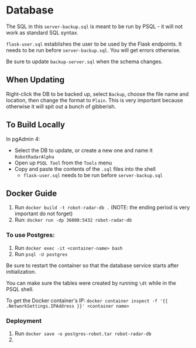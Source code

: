 # Database
The SQL in this `server-backup.sql` is meant to be run by PSQL - it will not work as 
standard SQL syntax. 

`flask-user.sql` establishes the user to be used by the Flask endpoints.  It needs to be run 
before `server-backup.sql`.  You will get errors otherwise.

Be sure to update `backup-server.sql` when the schema changes.

## When Updating
Right-click the DB to be backed up, select `Backup`, choose the file name and
location, then change the format to `Plain`.  This is very important because
otherwise it will spit out a bunch of gibberish. 

## To Build Locally
In pgAdmin 4:
- Select the DB to update, or create a new one and name it `RobotRadarAlpha`
- Open up `PSQL Tool` from the `Tools` menu
- Copy and paste the contents of the `.sql` files into the shell
  - `flask-user.sql` needs to be run before `server-backup.sql`

## Docker Guide 
1. Run `docker build -t robot-radar-db .`
(NOTE: the ending period is very important do not forget)
2. Run: `docker run -dp 36000:5432 robot-radar-db`

### To use Postgres:
1. Run `docker exec -it <container-name> bash`
2. Run `psql -U postgres`

Be sure to restart the container so that the database service
starts after initialization.

You can make sure the tables were created by running `\dt` while in the PSQL shell.

To get the Docker container's IP:
`docker container inspect -f '{{ .NetworkSettings.IPAddress }}' <container name>`

### Deployment
1. Run `docker save -o postgres-robot.tar robot-radar-db`
2. 
